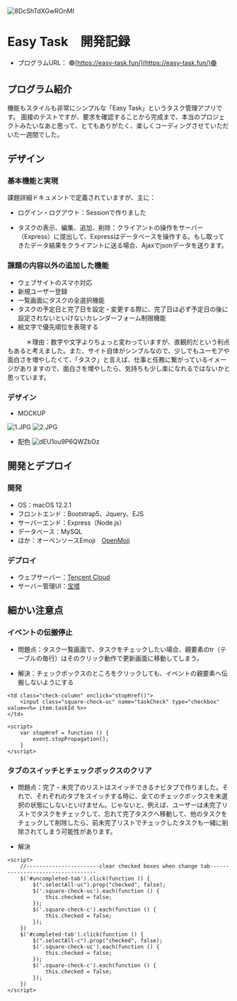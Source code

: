 ![8DcShTdXGwROnMI](https://s2.loli.net/2022/06/16/8DcShTdXGwROnMI.png)


# Easy Task　開発記録

- プログラムURL：
🟣[https://easy-task.fun/](https://easy-task.fun/)🟣


## プログラム紹介

機能もスタイルも非常にシンプルな「Easy Task」というタスク管理アプリです。
面接のテストですが、要求を確認することから完成まで、本当のプロジェクトみたいなあと思って、とてもありがたく、楽しくコーディングさせていただいた一週間でした。

## デザイン

### 基本機能と実現
課題詳細ドキュメントで定義されていますが、主に：

- ログイン・ログアウト：Sessionで作りました

- タスクの表示、編集、追加、削除：クライアントの操作をサーバー（Express）に提出して、Expressはデータベースを操作する。もし取ってきたデータ結果をクライアントに送る場合、Ajaxでjsonデータを送ります。

### 課題の内容以外の追加した機能

- ウェブサイトのスマホ対応
- 新規ユーザー登録
- 一覧画面にタスクの全選択機能
- タスクの予定日と完了日を設定・変更する際に、完了日は必ず予定日の後に設定されないといけないカレンダーフォーム制限機能
- 絵文字で優先順位を表現する
	
　　　＊理由：数字や文字よりちょっと変わっていますが、直観的だという利点もあると考えました。また、サイト自体がシンプルなので、少しでもユーモアや面白さを増やしたくて、「タスク」と言えば、仕事と任務に繋がっているイメージがありますので、面白さを増やしたら、気持ちも少し楽になれるではないかと思っています。


### デザイン

- MOCKUP

![1.JPG](https://s2.loli.net/2022/06/16/xmXkutrs1JpSgAY.jpg)
![2.JPG](https://s2.loli.net/2022/06/16/eR6TlOnJHw4tGDy.jpg)

- 配色
![dEU1ou9P6QWZbOz](https://s2.loli.net/2022/06/16/dEU1ou9P6QWZbOz.png)



## 開発とデプロイ

### 開発

- OS：macOS 12.2.1
- フロントエンド：Bootstrap5、Jquery、EJS
- サーバーエンド：Express（Node.js）
- データベース：MySQL
- ほか：オーペンソースEmoji　[OpenMoji](openmoji.org)


### デプロイ

- ウェブサーバー：[Tencent Cloud](https://cloud.tencent.com/)
- サーバー管理UI：[宝塔](https://cloud.tencent.com/)


## 細かい注意点
### イベントの伝搬停止
- 問題点：タスク一覧画面で、タスクをチェックしたい場合、親要素のtr（テーブルの毎行）はそのクリック動作で更新画面に移動してしまう。

- 解決：チェックボックスのところをクリックしても、イベントの親要素へ伝搬しないようにする

```
<td class="check-column" onclick="stopHref()">
    <input class="square-check-uc" name="taskCheck" type="checkbox" value=<%= item.taskId %>>
</td>

<script>
    var stopHref = function () {
        event.stopPropagation();
    }
</script>
```

### タブのスイッチとチェックボックスのクリア
- 問題点：完了・未完了のリストはスイッチできるナビタブで作りました。それで、それぞれのタブをスイッチする時に、全てのチェックボックスを未選択の状態にしないといけません。じゃないと、例えば、ユーザーは未完了リストでタスクをチェックして、忘れて完了タスクへ移動して、他のタスクをチェックして削除したら、前未完了リストでチェックしたタスクも一緒に削除されてしまう可能性があります。

- 解決
```
<script>
    //-----------------------clear checked boxes when change tab----------------------------------
    $('#uncompleted-tab').click(function () {
        $(".selectAll-uc").prop("checked", false);
        $('.square-check-uc').each(function () {
            this.checked = false;
        });
        $('.square-check-c').each(function () {
            this.checked = false;
        });
    })
    $('#completed-tab').click(function () {
        $(".selectAll-c").prop("checked", false);
        $('.square-check-uc').each(function () {
            this.checked = false;
        });
        $('.square-check-c').each(function () {
            this.checked = false;
        });
    })
</script>
```

